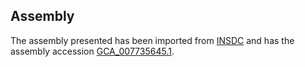 
Assembly
--------

The assembly presented has been imported from 
[INSDC](http://www.insdc.org) and has the assembly accession
[GCA\_007735645.1](http://www.ebi.ac.uk/ena/data/view/GCA_007735645.1).


